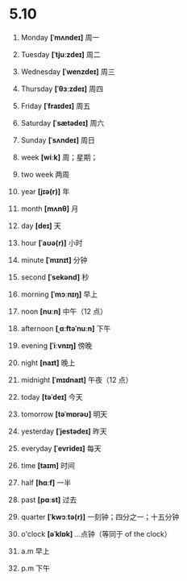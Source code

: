 # 5.10

1. Monday **[ˈmʌndeɪ]** 周一

2. Tuesday **[ˈtjuːzdeɪ]** 周二

3. Wednesday **[ˈwenzdeɪ]** 周三

4. Thursday **[ˈθɜːzdeɪ]** 周四

5. Friday **[ˈfraɪdeɪ]** 周五

6. Saturday **[ˈsætədeɪ]** 周六

7. Sunday **[ˈsʌndeɪ]** 周日

8. week **[wiːk]** 周；星期；

9. two week 两周

10. year **[jɪə(r)]** 年

11. month **[mʌnθ]** 月

12. day **[deɪ]** 天

13. hour **[ˈaʊə(r)]** 小时

14. minute **[ˈmɪnɪt]** 分钟

15. second **[ˈsekənd]** 秒

16. morning **[ˈmɔːnɪŋ]** 早上

17. noon **[nuːn]** 中午（12 点）

18. afternoon **[ˌɑːftəˈnuːn]** 下午

19. evening **[ˈiːvnɪŋ]** 傍晚

20. night **[naɪt]** 晚上

21. midnight **[ˈmɪdnaɪt]** 午夜（12 点）

22. today **[təˈdeɪ]** 今天

23. tomorrow **[təˈmɒrəʊ]** 明天

24. yesterday **[ˈjestədeɪ]** 昨天

25. everyday **[ˈevrideɪ]** 每天

26. time **[taɪm]** 时间

27. half **[hɑːf]** 一半

28. past **[pɑːst]** 过去

29. quarter **[ˈkwɔːtə(r)]** 一刻钟；四分之一；十五分钟

30. o'clock **[əˈklɒk]** ...点钟（等同于 of the clock）

31. a.m 早上

32. p.m 下午
